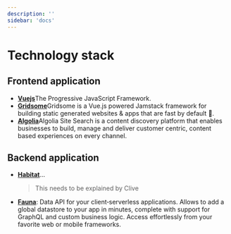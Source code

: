 ```yaml
---
description: ''
sidebar: 'docs'
---
```

# Technology stack
## Frontend application
- [**Vuejs**](https://vuejs.org/)The Progressive JavaScript Framework.
- [**Gridsome**](https://gridsome.org/)Gridsome is a Vue.js powered Jamstack framework for building static generated websites & apps that are fast by default 🚀.
- [**Algolia**](https://www.algolia.com/solutions/site-search/)Algolia Site Search is a content discovery platform that enables businesses to build, manage and deliver customer centric, content based experiences on every channel.

## Backend application
- [**Habitat**](https://community.chef.io/products/chef-habitat/)...
  > This needs to be explained by Clive
  
- [**Fauna**](https://fauna.com/): Data API for your client‑serverless applications. Allows to add a global datastore to your app in minutes, complete with support for GraphQL and custom business logic. Access effortlessly from your favorite web or mobile frameworks. 
